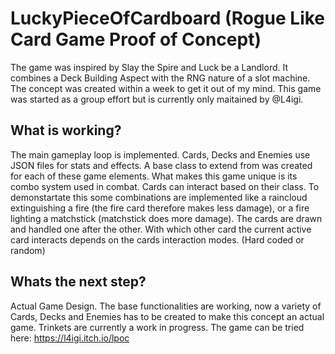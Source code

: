 # LuckyPieceOfCardboard (Rogue Like Card Game Proof of Concept)
The game was inspired by Slay the Spire and Luck be a Landlord. It combines a Deck Building Aspect with the RNG nature of a slot machine. The concept was created within 
a week to get it out of my mind. This game was started as a group effort but is currently only maitained by @L4igi. 
## What is working? 
The main gameplay loop is implemented. Cards, Decks and Enemies use JSON files for stats and effects. A base class to extend from was created for each of these
game elements. What makes this game unique is its combo system used in combat. Cards can interact based on their class. To demonstartate this some combinations are 
implemented like a raincloud extinguishing a fire (the fire card therefore makes less damage), or a fire lighting a matchstick (matchstick does more damage). The cards
are drawn and handled one after the other. With which other card the current active card interacts depends on the cards interaction modes. (Hard coded or random)
## Whats the next step? 
Actual Game Design. The base functionalities are working, now a variety of Cards, Decks and Enemies has to be created to make this concept an actual game. 
Trinkets are currently a work in progress. 
The game can be tried here: https://l4igi.itch.io/lpoc
